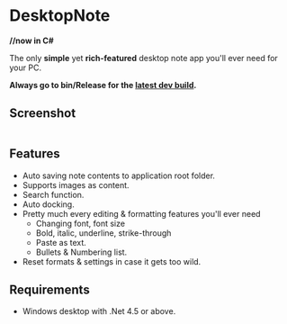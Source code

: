 # DesktopNote
**//now in C#**

The only **simple** yet **rich-featured** desktop note app you'll ever need for your PC.

**Always go to bin/Release for the [latest dev build](https://github.com/changbowen/DesktopNote/raw/master_C%23/bin/Release/DesktopNote.exe).**



## Screenshot
<img src="http://i.imgur.com/78EtW85.png" alt=""/>

## Features
- Auto saving note contents to application root folder.
- Supports images as content.
- Search function.
- Auto docking.
- Pretty much every editing & formatting features you'll ever need
  - Changing font, font size
  - Bold, italic, underline, strike-through
  - Paste as text.
  - Bullets & Numbering list.
- Reset formats & settings in case it gets too wild.

## Requirements
- Windows desktop with .Net 4.5 or above.
